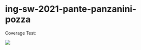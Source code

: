 # ing-sw-2021-pante-panzanini-pozza


Coverage Test:

![](https://github.com/ValeriaPante/ing-sw-2021-pante-panzanini-pozza/blob/main/Coverage.png)
